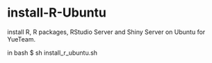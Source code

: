 # install-R-Ubuntu

install R, R packages, RStudio Server and Shiny Server on Ubuntu for YueTeam.

in bash
$ sh install_r_ubuntu.sh
